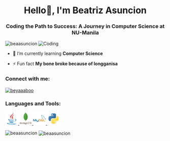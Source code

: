 <h1 align="center">Hello👋, I'm Beatriz Asuncion</h1>
<h3 align="center">Coding the Path to Success: A Journey in Computer Science at NU-Manila</h3>
<img align="right" alt="Coding" width="400" src="https://images.app.goo.gl/HgGaTzsfY19kRi9m9">

<p align="left"> <img src="https://komarev.com/ghpvc/?username=beaasuncion&label=Profile%20views&color=0e75b6&style=flat" alt="beaasuncion" /> </p>

- 🌱 I’m currently learning **Computer Science**

- ⚡ Fun fact **My bone broke because of longganisa**

<h3 align="left">Connect with me:</h3>
<p align="left">
<a href="https://instagram.com/beyaaaboo" target="blank"><img align="center" src="https://raw.githubusercontent.com/rahuldkjain/github-profile-readme-generator/master/src/images/icons/Social/instagram.svg" alt="beyaaaboo" height="30" width="40" /></a>
</p>

<h3 align="left">Languages and Tools:</h3>
<p align="left"> <a href="https://www.java.com" target="_blank" rel="noreferrer"> <img src="https://raw.githubusercontent.com/devicons/devicon/master/icons/java/java-original.svg" alt="java" width="40" height="40"/> </a> <a href="https://www.mongodb.com/" target="_blank" rel="noreferrer"> <img src="https://raw.githubusercontent.com/devicons/devicon/master/icons/mongodb/mongodb-original-wordmark.svg" alt="mongodb" width="40" height="40"/> </a> <a href="https://www.mysql.com/" target="_blank" rel="noreferrer"> <img src="https://raw.githubusercontent.com/devicons/devicon/master/icons/mysql/mysql-original-wordmark.svg" alt="mysql" width="40" height="40"/> </a> <a href="https://www.python.org" target="_blank" rel="noreferrer"> <img src="https://raw.githubusercontent.com/devicons/devicon/master/icons/python/python-original.svg" alt="python" width="40" height="40"/> </a> </p>

<p><img align="left" src="https://github-readme-stats.vercel.app/api/top-langs?username=beaasuncion&show_icons=true&locale=en&layout=compact" alt="beaasuncion" /></p>

<p>&nbsp;<img align="center" src="https://github-readme-stats.vercel.app/api?username=beaasuncion&show_icons=true&locale=en" alt="beaasuncion" /></p>
